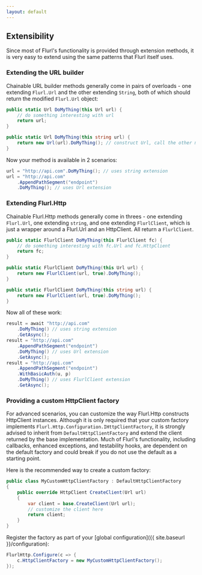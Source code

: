 ```yaml
---
layout: default
---
```


## Extensibility

Since most of Flurl's functionality is provided through extension methods, it is very easy to extend using the same patterns that Flurl itself uses.

### Extending the URL builder

Chainable URL builder methods generally come in pairs of overloads - one extending `Flurl.Url` and the other extending `String`, both of which should return the modified `Flurl.Url` object:

````c#
public static Url DoMyThing(this Url url) {
    // do something interesting with url
    return url;
}

public static Url DoMyThing(this string url) {
    return new Url(url).DoMyThing(); // construct Url, call the other method
}
````

Now your method is available in 2 scenarios:

````c#
url = "http://api.com".DoMyThing(); // uses string extension
url = "http://api.com"
    .AppendPathSegment("endpoint")
    .DoMyThing(); // uses Url extension
````

### Extending Flurl.Http

Chainable Flurl.Http methods generally come in threes - one extending `Flurl.Url`, one extending `string`, and one extending `FlurlClient`, which is just a wrapper around a Flurl.Url and an HttpClient. All return a `FlurlClient`.

````c#
public static FlurlClient DoMyThing(this FlurlClient fc) {
    // do something interesting with fc.Url and fc.HttpClient
    return fc;
}

public static FlurlClient DoMyThing(this Url url) {
    return new FlurlClient(url, true).DoMyThing();
}

public static FlurlClient DoMyThing(this string url) {
    return new FlurlClient(url, true).DoMyThing();
}
````

Now all of these work:

````c#
result = await "http://api.com"
    .DoMyThing() // uses string extension
    .GetAsync();
result = "http://api.com"
    .AppendPathSegment("endpoint")
    .DoMyThing() // uses Url extension
    .GetAsync();
result = "http://api.com"
    .AppendPathSegment("endpoint")
    .WithBasicAuth(u, p)
    .DoMyThing() // uses FlurlClient extension
    .GetAsync();
````

### Providing a custom HttpClient factory

For advanced scenarios, you can customize the way Flurl.Http constructs HttpClient instances. Although it is only required that your custom factory implements `Flurl.Http.Configuration.IHttpClientFactory`, it is strongly advised to inherit from `DefaultHttpClientFactory` and extend the client returned by the base implementation. Much of Flurl's functionality, including callbacks, enhanced exceptions, and testability hooks, are dependent on the default factory and could break if you do not use the default as a starting point.

Here is the recommended way to create a custom factory:

````c#
public class MyCustomHttpClientFactory : DefaultHttpClientFactory
{
    public override HttpClient CreateClient(Url url)
    {
    	var client = base.CreateClient(Url url);
        // customize the client here
        return client;
    }
}
````

Register the factory as part of your [global configuration]({{ site.baseurl }}/configuration):

````c#
FlurlHttp.Configure(c => {
    c.HttpClientFactory = new MyCustomHttpClientFactory();
});
````
